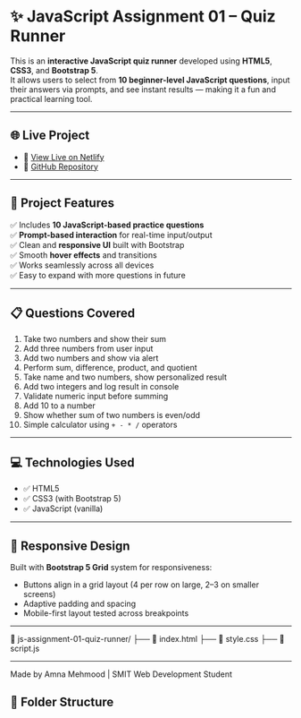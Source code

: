 # ✨ JavaScript Assignment 01 – Quiz Runner

This is an **interactive JavaScript quiz runner** developed using **HTML5**, **CSS3**, and **Bootstrap 5**.  
It allows users to select from **10 beginner-level JavaScript questions**, input their answers via prompts, and see instant results — making it a fun and practical learning tool.

---

## 🌐 Live Project

- 🔗 [View Live on Netlify](https://js-quiz-runner.netlify.app/)
- 🔗 [GitHub Repository](https://github.com/Amna7877/JS-Assignment-01-Quiz-Runner) 

---

## 🧠 Project Features

✅ Includes **10 JavaScript-based practice questions**  
✅ **Prompt-based interaction** for real-time input/output  
✅ Clean and **responsive UI** built with Bootstrap  
✅ Smooth **hover effects** and transitions  
✅ Works seamlessly across all devices  
✅ Easy to expand with more questions in future

---

## 📋 Questions Covered

1. Take two numbers and show their sum  
2. Add three numbers from user input  
3. Add two numbers and show via alert  
4. Perform sum, difference, product, and quotient  
5. Take name and two numbers, show personalized result  
6. Add two integers and log result in console  
7. Validate numeric input before summing  
8. Add 10 to a number  
9. Show whether sum of two numbers is even/odd  
10. Simple calculator using `+ - * /` operators

---

## 💻 Technologies Used

- ✅ HTML5  
- ✅ CSS3 (with Bootstrap 5)  
- ✅ JavaScript (vanilla)

---

## 📱 Responsive Design

Built with **Bootstrap 5 Grid** system for responsiveness:  
- Buttons align in a grid layout (4 per row on large, 2–3 on smaller screens)  
- Adaptive padding and spacing  
- Mobile-first layout tested across breakpoints

---
📁 js-assignment-01-quiz-runner/
├── 📄 index.html
├── 📄 style.css
├── 📄 script.js

---
Made by Amna Mehmood | SMIT Web Development Student

## 📂 Folder Structure

